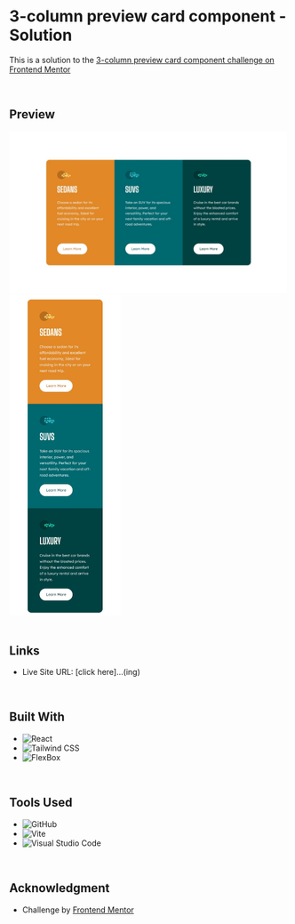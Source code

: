 # **3-column preview card component - Solution**

This is a solution to the [3-column preview card component challenge on Frontend Mentor](https://www.frontendmentor.io/challenges/3column-preview-card-component-pH92eAR2-)

<br>

## **Preview**

<div align="start">
<img src="./public/desktop-design.JPG" width="500px">
<img src="./public/mobile-design.JPG" width="200px">
</div>
<br>

## **Links**

- Live Site URL: [click here]...(ing)

<br>

## **Built With**

- ![React](https://img.shields.io/badge/React-61DAFB?style=for-the-badge&logo=REACT&logoColor=white)
- ![Tailwind CSS](https://img.shields.io/badge/TailwindCSS-06B6D4.svg?style=for-the-badge&logo=TailwindCss&logoColor=white)
- ![FlexBox](https://img.shields.io/badge/Flexbox-006600.svg?style=for-the-badge&logoColor=white)

<br>

## **Tools Used**

- ![GitHub](https://img.shields.io/badge/github-%23121011.svg?style=for-the-badge&logo=github&logoColor=white)
- ![Vite](https://img.shields.io/badge/Vite-646CFF?logo=vite&logoColor=fff&style=for-the-badge)
- ![Visual Studio Code](https://img.shields.io/badge/Visual%20Studio%20Code-0078d7.svg?style=for-the-badge&logo=visual-studio-code&logoColor=white)

<br>

## **Acknowledgment**

- Challenge by [Frontend Mentor](https://www.frontendmentor.io)

<br>

<br>
